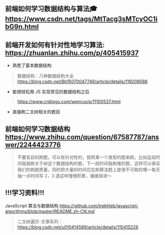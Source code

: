 ## 前端如何学习数据结构与算法🎓 https://www.csdn.net/tags/MtTacg3sMTcyOC1ibG9n.html


## 前端开发如何有针对性地学习算法:  https://zhuanlan.zhihu.com/p/405415937

 + 熟悉了基本数据结构
 > 数据结构：八种数据结构大全 https://blog.csdn.net/Bb15070047748/article/details/119208588
 + 能很轻松用 JS 实现常见的数据结构之后
 > https://www.cnblogs.com/wenruo/p/11100537.html
 + 直接刷二叉树相关的题目


## 前端如何学习数据结构 https://www.zhihu.com/question/67587787/answer/2244423776

> 不要盲目的刷题，可以有针对性的，按照某一个类型的题来刷，比如这段时间我就刷关于树这个数据结构的题，下一段时间我刷堆的题，这样可以保证我们的刷题质量，同时把大量的时间花在刷算法题上是很不可取的噢～每天抽一点时间写 2，3 道这样慢慢积累，循循渐进～

## !!!学习资料!!!
JavaScript 算法与数据结构  https://github.com/trekhleb/javascript-algorithms/blob/master/README.zh-CN.md



> 二叉树遍历-文章系列： https://blog.csdn.net/u010414589/article/details/115415226

